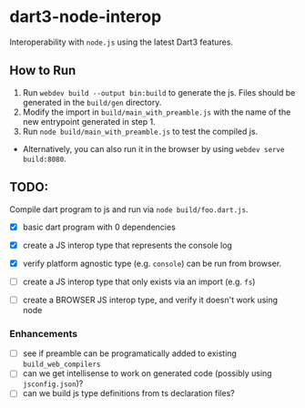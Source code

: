 # dart3-node-interop

Interoperability with `node.js` using the latest Dart3 features.

## How to Run

1. Run `webdev build --output bin:build` to generate the js. Files should be 
   generated in the `build/gen` directory.
2. Modify the import in `build/main_with_preamble.js` with the name of the 
   new entrypoint generated in step 1.
3. Run `node build/main_with_preamble.js` to test the compiled js. 

  - Alternatively, you can also run it in the browser by using `webdev serve build:8080`.

## TODO:

Compile dart program to js and run via `node build/foo.dart.js`.

- [x] basic dart program with 0 dependencies
- [x] create a JS interop type that represents the console log
- [x] verify platform agnostic type (e.g. `console`) can be run from browser.
- [ ] create a JS interop type that only exists via an import (e.g. `fs`)
- [ ] create a BROWSER JS interop type, and verify it doesn't work using node


### Enhancements

- [ ] see if preamble can be programatically added to existing `build_web_compilers`
- [ ] can we get intellisense to work on generated code (possibly using `jsconfig.json`)?
- [ ] can we build js type definitions from ts declaration files?